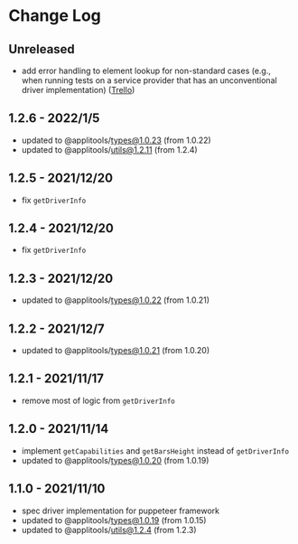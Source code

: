 # Change Log

## Unreleased

- add error handling to element lookup for non-standard cases (e.g., when running tests on a service provider that has an unconventional driver implementation) ([Trello](https://trello.com/c/DX8UlrTk))

## 1.2.6 - 2022/1/5

- updated to @applitools/types@1.0.23 (from 1.0.22)
- updated to @applitools/utils@1.2.11 (from 1.2.4)

## 1.2.5 - 2021/12/20

- fix `getDriverInfo`

## 1.2.4 - 2021/12/20

- fix `getDriverInfo`

## 1.2.3 - 2021/12/20

- updated to @applitools/types@1.0.22 (from 1.0.21)

## 1.2.2 - 2021/12/7

- updated to @applitools/types@1.0.21 (from 1.0.20)

## 1.2.1 - 2021/11/17

- remove most of logic from `getDriverInfo`

## 1.2.0 - 2021/11/14

- implement `getCapabilities` and `getBarsHeight` instead of `getDriverInfo`
- updated to @applitools/types@1.0.20 (from 1.0.19)

## 1.1.0 - 2021/11/10

- spec driver implementation for puppeteer framework
- updated to @applitools/types@1.0.19 (from 1.0.15)
- updated to @applitools/utils@1.2.4 (from 1.2.3)
